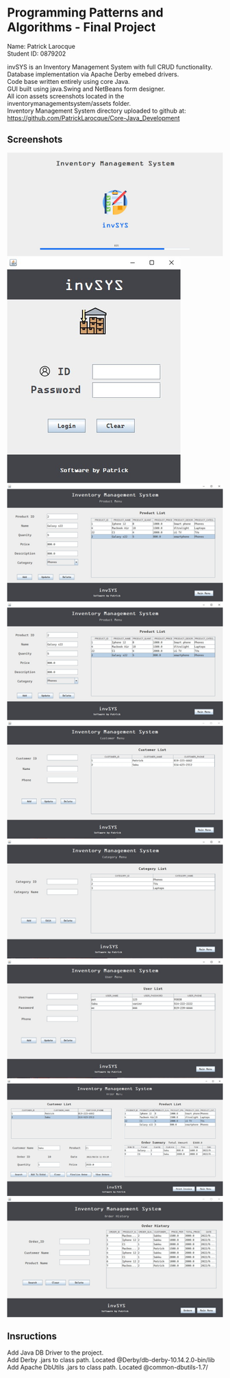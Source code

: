 # Programming Patterns and Algorithms - Final Project

Name: Patrick Larocque   
Student ID: 0879202   
  
  
invSYS is an Inventory Management System with full CRUD functionality.  
Database implementation via Apache Derby emebed drivers.  
Code base written entirely using core Java.  
GUI built using java.Swing and NetBeans form designer.  
All icon assets screenshots located in the inventorymanagementsystem/assets folder.    
Inventory Management System directory uploaded to github at: <https://github.com/PatrickLarocque/Core-Java_Development>  

## Screenshots

![ScreenShot](src/inventorymanagementsystem/Assets/invSYSSplashSS.jpg)
![ScreenShot](src/inventorymanagementsystem/Assets//invSYSLoginSS.jpg)
![ScreenShot](src/inventorymanagementsystem/Assets//invSYSMainMenuSS.jpg)
![ScreenShot](src/inventorymanagementsystem/Assets//invSYSProductMenuSS.jpg)
![ScreenShot](src/inventorymanagementsystem/Assets//invSYSCustomerMenuSS.jpg)
![ScreenShot](src/inventorymanagementsystem/Assets//invSYSCategoriesMenuSS.jpg)
![ScreenShot](src/inventorymanagementsystem/Assets//invSYSUserMenuSS.jpg)
![ScreenShot](src/inventorymanagementsystem/Assets//invSYSOrderMenuSS.jpg)
![ScreenShot](src/inventorymanagementsystem/Assets/invSYSOrderHistorySS.jpg)

## Insructions

Add Java DB Driver to the project.  
Add Derby .jars to class path. Located @Derby/db-derby-10.14.2.0-bin/lib  
Add Apache DbUtils .jars to class path. Located @common-dbutils-1.7/
